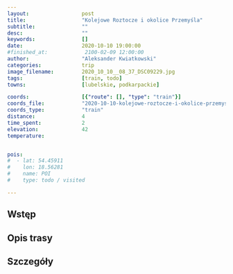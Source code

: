 ```yaml
---
layout:                 post
title:                  "Kolejowe Roztocze i okolice Przemyśla"
subtitle:               ""
desc:                   ""
keywords:               []
date:                   2020-10-10 19:00:00
#finished_at:            2100-02-09 12:00:00
author:                 "Aleksander Kwiatkowski"
categories:             trip
image_filename:         2020_10_10__08_37_DSC09229.jpg
tags:                   [train, todo]
towns:                  [lubelskie, podkarpackie]

coords:                 [{"route": [], "type": "train"}]
coords_file:            "2020-10-10-kolejowe-roztocze-i-okolice-przemysla.json"
coords_type:            "train"
distance:               4
time_spent:             2
elevation:              42
temperature:            


pois:
#  - lat: 54.45911
#    lon: 18.56281
#    name: POI
#    type: todo / visited

---
```



## Wstęp

## Opis trasy

## Szczegóły

